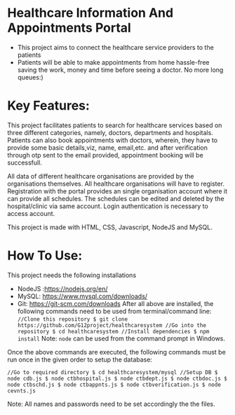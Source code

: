 # Healthcare Information And Appointments Portal

- This project aims to connect the healthcare service providers to the patients
- Patients will be able to make appointments from home hassle-free saving the work, money and time before seeing a doctor. No more long queues:)

# Key Features:
This project facilitates patients to search for healthcare services based on three different categories, namely, doctors, departments and hospitals. Patients can also book appointments with doctors, wherein, they have to provide some basic details,viz, name, email,etc. and after verification through otp sent to the email provided, appointment booking will be successfull.

All data of different healthcare organisations are provided by the organisations themselves. All healthcare organisations will have to register. Registration with the portal provides an single organisation account where it can provide all schedules. The schedules can be edited and deleted by the hospital/clinic via same account. Login authentication is necessary to access account.


This project is made with HTML, CSS, Javascript, NodeJS and MySQL.

# How To Use:

This project needs the following installations
- NodeJS :https://nodejs.org/en/
- MySQL: https://www.mysql.com/downloads/
- Git: https://git-scm.com/downloads
After all above are installed, the following commands need to be used from terminal/command line:
`//Clone this repository
$ git clone https://github.com/G12project/healthcaresystem
//Go into the repository
$ cd healthcaresystem
//Install dependencies
$ npm install`
Note: `node` can be used from the command prompt in Windows.

Once the above commands are executed, the following commands must be run once in the given order to setup the database:

`//Go to required directory
$ cd healthcaresystem/mysql
//Setup DB
$ node cdb.js
$ node ctbhospital.js
$ node ctbdept.js
$ node ctbdoc.js
$ node ctbschd.js
$ node ctbappnts.js
$ node ctbverification.js
$ node cevnts.js`

Note: All names and passwords need to be set accordingly the the files.
